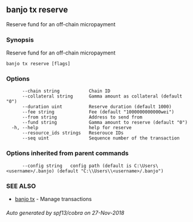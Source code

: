 ## banjo tx reserve

Reserve fund for an off-chain micropayment

### Synopsis

Reserve fund for an off-chain micropayment

```
banjo tx reserve [flags]
```

### Options

```
      --chain string           Chain ID
      --collateral string      Gamma amount as collateral (default "0")
      --duration uint          Reserve duration (default 1000)
      --fee string             Fee (default "1000000000000wei")
      --from string            Address to send from
      --fund string            Gamma amount to reserve (default "0")
  -h, --help                   help for reserve
      --resource_ids strings   Reserouce IDs
      --seq uint               Sequence number of the transaction
```

### Options inherited from parent commands

```
      --config string   config path (default is C:\Users\<username>/.banjo) (default "C:\\Users\\<username>/.banjo")
```

### SEE ALSO

* [banjo tx](banjo_tx.md)	 - Manage transactions

###### Auto generated by spf13/cobra on 27-Nov-2018
